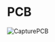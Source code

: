 # PCB
![CapturePCB](https://github.com/CarlDominicA/Projet_Module_CAN/assets/97920084/9c7f68a0-a8c1-432a-93f4-2f8a0dc985b2)
